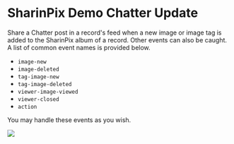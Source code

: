 # SharinPix Demo Chatter Update

Share a Chatter post in a record's feed when a new image or image tag is added to the SharinPix album of a record. Other events can also be caught. A list of common event names is provided below.
 * `image-new`
 * `image-deleted`
 * `tag-image-new`
 * `tag-image-deleted`
 * `viewer-image-viewed`
 * `viewer-closed`
 * `action`

You may handle these events as you wish.

[<img src="https://raw.githubusercontent.com/afawcett/githubsfdeploy/master/deploy.png">](https://githubsfdeploy.herokuapp.com?owner=sharinpix&repo=demo-apex&ref=chatter_update)

